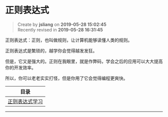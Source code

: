正则表达式
===

> Create by **jsliang** on **2019-05-28 15:02:45**  
> Recently revised in **2019-05-28 16:31:45**

正则表达式：正则，也叫做规则，让计算机能够读懂人类的规则。  

正则表达式是繁琐的，越学你会觉得越发发狂。  

但是，它又是强大的。正则在我眼里，就是作弊码，学会之后的应用可以大大提高你的开发效率。  

所以，你可以老老实实打怪，但是你用了它会觉得编程更爽快。

| 目录 |
| --- |
| [正则表达式学习](./regular-expression-study.md) |

---



